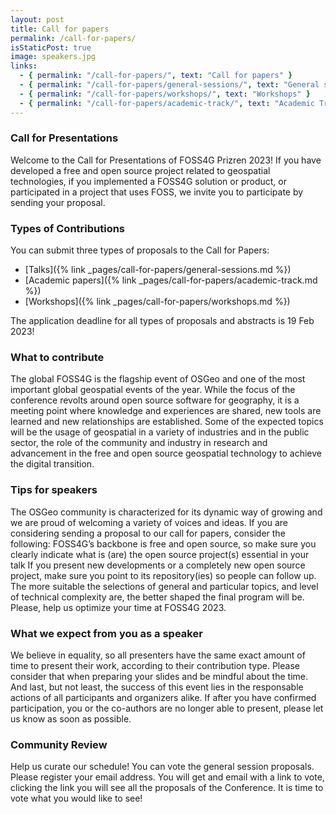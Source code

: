 ```yaml
---
layout: post
title: Call for papers
permalink: /call-for-papers/
isStaticPost: true
image: speakers.jpg
links:
  - { permalink: "/call-for-papers/", text: "Call for papers" }
  - { permalink: "/call-for-papers/general-sessions/", text: "General sessions" }
  - { permalink: "/call-for-papers/workshops/", text: "Workshops" }
  - { permalink: "/call-for-papers/academic-track/", text: "Academic Track" }
---
```


### Call for Presentations

Welcome to the Call for Presentations of FOSS4G Prizren 2023!
If you have developed a free and open source project related to geospatial technologies, if you implemented a FOSS4G solution or product, or participated in a project that uses FOSS, we invite you to participate by sending your proposal.

### Types of Contributions

You can submit three types of proposals to the Call for Papers:

- [Talks]({% link _pages/call-for-papers/general-sessions.md %})
- [Academic papers]({% link _pages/call-for-papers/academic-track.md %})
- [Workshops]({% link _pages/call-for-papers/workshops.md %})

The application deadline for all types of proposals and abstracts is 19 Feb 2023!

### What to contribute

The global FOSS4G is the flagship event of OSGeo and one of the most important global geospatial events of the year. While the focus of the conference revolts around open source software for geography, it is a meeting point where knowledge and experiences are shared, new tools are learned and new relationships are established.
Some of the expected topics will be the usage of geospatial in a variety of industries and in the public sector, the role of the community and industry in research and advancement in the free and open source geospatial technology to achieve the digital transition.

### Tips for speakers

The OSGeo community is characterized for its dynamic way of growing and we are proud of welcoming a variety of voices and ideas. If you are considering sending a proposal to our call for papers, consider the following:
FOSS4G’s backbone is free and open source, so make sure you clearly indicate what is (are) the open source project(s) essential in your talk
If you present new developments or a completely new open source project, make sure you point to its repository(ies) so people can follow up.
The more suitable the selections of general and particular topics, and level of technical complexity are, the better shaped the final program will be. Please, help us optimize your time at FOSS4G 2023.

### What we expect from you as a speaker

We believe in equality, so all presenters have the same exact amount of time to present their work, according to their contribution type. Please consider that when preparing your slides and be mindful about the time.
And last, but not least, the success of this event lies in the responsable actions of all participants and organizers alike. If after you have confirmed participation, you or the co-authors are no longer able to present, please let us know as soon as possible.

### Community Review

Help us curate our schedule! You can vote the general session proposals.
Please register your email address. You will get and email with a link to vote, clicking the link you will see all the proposals of the Conference. It is time to vote what you would like to see!

